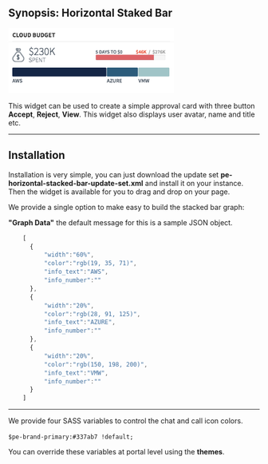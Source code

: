 ## Synopsis: Horizontal Staked Bar

![alt text](../images/pe-horizontal-stacked-bar.png "Approval Card Widget")


This widget can be used to create a simple approval card with three button **Accept**, **Reject**, **View**. This widget also displays user avatar, name and title etc.

***

## Installation

Installation is very simple, you can just download the update set **pe-horizontal-stacked-bar-update-set.xml** and install it on your instance. Then the widget is available for you to drag and drop on your page.

We provide a single option to make easy to build the stacked bar graph:

**"Graph Data"** the default message for this is a sample JSON object.

```javascript
    [
      {
          "width":"60%",
          "color":"rgb(19, 35, 71)",
          "info_text":"AWS",
          "info_number":""
      },
      {
          "width":"20%",
          "color":"rgb(28, 91, 125)",
          "info_text":"AZURE",
          "info_number":""
      },
      {
          "width":"20%",
          "color":"rgb(150, 198, 200)",
          "info_text":"VMW",
          "info_number":""
      }
    ]
```

***

We provide four SASS variables to control the chat and call icon colors.

`$pe-brand-primary:#337ab7 !default;`

You can override these variables at portal level using the **themes**.





